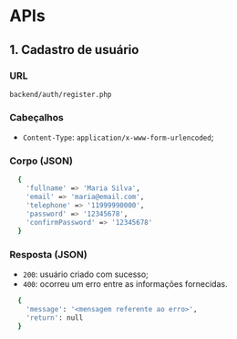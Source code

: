 # APIs

## 1. Cadastro de usuário
### URL
`backend/auth/register.php`
### Cabeçalhos
- `Content-Type`: `application/x-www-form-urlencoded`;
### Corpo (JSON)
```bash
  {
    'fullname' => 'Maria Silva',
    'email' => 'maria@email.com',
    'telephone' => '11999990000',
    'password' => '12345678',
    'confirmPassword' => '12345678'
  }
```
### Resposta (JSON)
- `200`: usuário criado com sucesso;
- `400`: ocorreu um erro entre as informações fornecidas.
```bash
  {
    'message': '<mensagem referente ao erro>',
    'return': null
  }
```